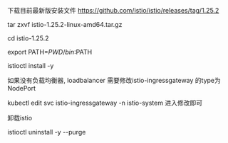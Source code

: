 下载目前最新版安装文件
https://github.com/istio/istio/releases/tag/1.25.2

tar zxvf istio-1.25.2-linux-amd64.tar.gz

cd istio-1.25.2

export PATH=$PWD/bin:$PATH

istioctl install -y

如果没有负载均衡器, loadbalancer 需要修改istio-ingressgateway 的type为NodePort

kubectl edit svc istio-ingressgateway -n istio-system
进入修改即可


卸载istio

istioctl uninstall -y --purge